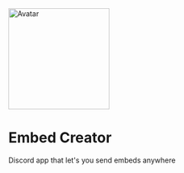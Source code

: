 <img src="https://github.com/valentinegb/embed-creator/assets/35977727/f7742802-c431-4472-9513-0962f96ce80d" alt="Avatar" width="200">

# Embed Creator

Discord app that let's you send embeds anywhere
